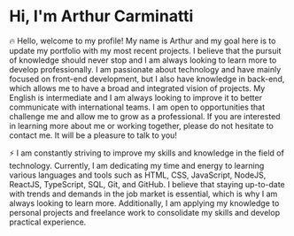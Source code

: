 <h1 font-size="16px">Hi, I'm Arthur Carminatti</h1>

🔥 Hello, welcome to my profile! My name is Arthur and my goal here is to update my portfolio with my most recent projects. I believe that the pursuit of knowledge should never stop and I am always looking to learn more to develop professionally. I am passionate about technology and have mainly focused on front-end development, but I also have knowledge in back-end, which allows me to have a broad and integrated vision of projects. My English is intermediate and I am always looking to improve it to better communicate with international teams. I am open to opportunities that challenge me and allow me to grow as a professional. If you are interested in learning more about me or working together, please do not hesitate to contact me. It will be a pleasure to talk to you!

⚡ I am constantly striving to improve my skills and knowledge in the field of technology. Currently, I am dedicating my time and energy to learning various languages and tools such as HTML, CSS, JavaScript, NodeJS, ReactJS, TypeScript, SQL, Git, and GitHub. I believe that staying up-to-date with trends and demands in the job market is essential, which is why I am always looking to learn more. Additionally, I am applying my knowledge to personal projects and freelance work to consolidate my skills and develop practical experience.
